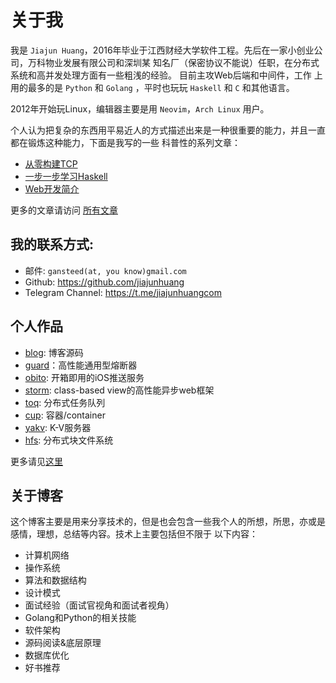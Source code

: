 # 关于我

我是 `Jiajun Huang`，2016年毕业于江西财经大学软件工程。先后在一家小创业公司，万科物业发展有限公司和深圳某
知名厂（保密协议不能说）任职，在分布式系统和高并发处理方面有一些粗浅的经验。 目前主攻Web后端和中间件，工作
上用的最多的是 `Python` 和 `Golang` ，平时也玩玩 `Haskell` 和 `C` 和其他语言。

2012年开始玩Linux，编辑器主要是用 `Neovim`，`Arch Linux` 用户。

个人认为把复杂的东西用平易近人的方式描述出来是一种很重要的能力，并且一直都在锻炼这种能力，下面是我写的一些
科普性的系列文章：

- [从零构建TCP](https://jiajunhuang.com/articles/2017_08_12-tcp_ip.md.html)
- [一步一步学习Haskell](https://jiajunhuang.com/articles/2017_09_11-learn_you_a_haskell_part_1.md.html)
- [Web开发简介](https://jiajunhuang.com/articles/2017_10_19-web_dev_series.md.html)

更多的文章请访问 [所有文章](https://jiajunhuang.com/archive)

## 我的联系方式:

- 邮件: `gansteed(at, you know)gmail.com`
- Github: https://github.com/jiajunhuang
- Telegram Channel: https://t.me/jiajunhuangcom

## 个人作品

- [blog](https://github.com/jiajunhuang/blog): 博客源码
- [guard](https://github.com/jiajunhuang/guard)：高性能通用型熔断器
- [obito](https://github.com/jiajunhuang/obito): 开箱即用的iOS推送服务
- [storm](https://github.com/jiajunhuang/storm): class-based view的高性能异步web框架
- [toq](https://github.com/jiajunhuang/toq): 分布式任务队列
- [cup](https://github.com/jiajunhuang/cup): 容器/container
- [yakv](https://github.com/jiajunhuang/yakv): K-V服务器
- [hfs](https://github.com/jiajunhuang/hfs): 分布式块文件系统

更多请见[这里](https://github.com/jiajunhuang?utf8=%E2%9C%93&tab=repositories&q=&type=source&language=)

## 关于博客

这个博客主要是用来分享技术的，但是也会包含一些我个人的所想，所思，亦或是感情，理想，总结等内容。技术上主要包括但不限于
以下内容：

- 计算机网络
- 操作系统
- 算法和数据结构
- 设计模式
- 面试经验（面试官视角和面试者视角）
- Golang和Python的相关技能
- 软件架构
- 源码阅读&底层原理
- 数据库优化
- 好书推荐
